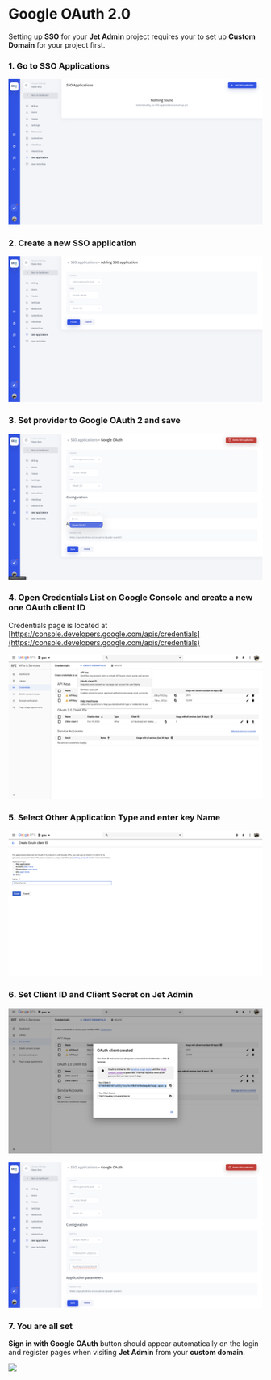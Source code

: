 # Google OAuth 2.0

Setting up **SSO** for your **Jet Admin** project requires your to set up **Custom Domain** for your project first.

### 1. Go to SSO Applications

![](../../.gitbook/assets/image%20%28185%29.png)

### 2. Create a new SSO application

![](../../.gitbook/assets/image%20%28258%29.png)

### 3. Set provider to Google OAuth 2 and save

![](../../.gitbook/assets/image%20%2826%29.png)

### 4. Open Credentials List on Google Console and create a new one OAuth client ID

Credentials page is located at [https://console.developers.google.com/apis/credentials](https://console.developers.google.com/apis/credentials)

![](../../.gitbook/assets/image%20%28178%29.png)

### 5. Select Other Application Type and enter key Name

![](../../.gitbook/assets/image%20%28180%29.png)

### 6. Set Client ID and Client Secret on Jet Admin

![](../../.gitbook/assets/image%20%28174%29.png)

![](../../.gitbook/assets/image%20%28165%29.png)

### 7. You are all set

**Sign in with Google OAuth** button should appear automatically on the login and register pages when visiting **Jet Admin** from your **custom domain**.

![](../../.gitbook/assets/image%20%28220%29.png)

